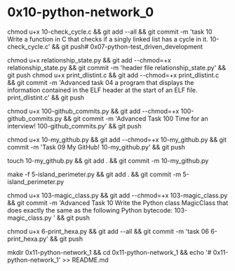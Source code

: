 # 0x10-python-network_0

chmod u+x 10-check_cycle.c && git add --all && git commit -m 'task 10 Write a function in C that checks if a singly linked list has a cycle in it. 10-check_cycle.c' && git push# 0x07-python-test_driven_development

chmod u+x relationship_state.py && git add --chmod=+x relationship_state.py && git commit -m 'header file relationship_state.py' && git push
chmod u+x print_dlistint.c && git add --chmod=+x print_dlistint.c && git commit -m 'Advanced task 04 a program that displays the information contained in the ELF header at the start of an ELF file. print_dlistint.c' && git push

chmod u+x 100-github_commits.py && git add --chmod=+x 100-github_commits.py && git commit -m 'Advanced Task 100 Time for an interview! 100-github_commits.py' && git push

chmod u+x 10-my_github.py && git add --chmod=+x 10-my_github.py && git commit -m 'Task 09 My GitHub! 10-my_github.py' && git push

touch 10-my_github.py && git add . && git commit -m 10-my_github.py

make -f 5-island_perimeter.py && git add . && git commit -m 5-island_perimeter.py

chmod u+x 103-magic_class.py && git add --chmod=+x 103-magic_class.py && git commit -m 'Advanced Task 10 Write the Python class MagicClass that does exactly the same as the following Python bytecode: 103-magic_class.py ' && git push

chmod u+x 6-print_hexa.py && git add --all && git commit -m 'task 06 6-print_hexa.py' && git push

mkdir 0x11-python-network_1 && cd 0x11-python-network_1 && echo '# 0x11-python-network_1' >> README.md
